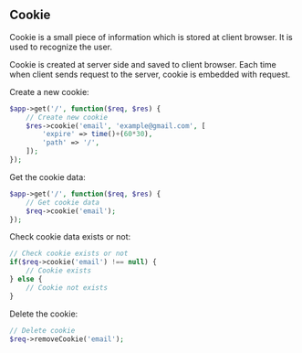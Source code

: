 ## Cookie

  Cookie is a small piece of information which is stored at client browser. It is used to recognize the user.

  Cookie is created at server side and saved to client browser. Each time when client sends request to the server, cookie is embedded with request.

Create a new cookie:

```php
$app->get('/', function($req, $res) {
    // Create new cookie
    $res->cookie('email', 'example@gmail.com', [
        'expire' => time()+(60*30),
        'path' => '/',
    ]);
});
```

Get the cookie data:

```php
$app->get('/', function($req, $res) {
    // Get cookie data
    $req->cookie('email');
});
```

Check cookie data exists or not:

```php
// Check cookie exists or not
if($req->cookie('email') !== null) {
    // Cookie exists
} else {
    // Cookie not exists
}
```

Delete the cookie:

```php
// Delete cookie
$req->removeCookie('email');
```
